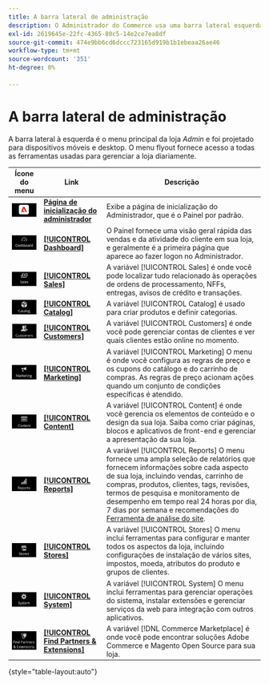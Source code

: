 ```yaml
---
title: A barra lateral de administração
description: O Administrador do Commerce usa uma barra lateral esquerda para acessar o menu principal. Os comerciantes podem acessar todas as ferramentas de Admin necessárias para configurar e gerenciar sua loja.
exl-id: 2619645e-22fc-4365-80c5-14e2ce7ea8df
source-git-commit: 474e9bb6cd6dccc723165d919b1b1ebeaa26ae46
workflow-type: tm+mt
source-wordcount: '351'
ht-degree: 0%

---
```


# A barra lateral de administração

A barra lateral à esquerda é o menu principal da loja _Admin_ e foi projetado para dispositivos móveis e desktop. O menu flyout fornece acesso a todas as ferramentas usadas para gerenciar a loja diariamente.

| Ícone do menu | Link | Descrição |
| --------- | ---- | ----------- |
| ![Ícone da barra lateral de administração](./assets/icon-admin-sidebar-logo.png) | **[Página de inicialização do administrador](../configuration-reference/advanced/admin.md)** | Exibe a página de inicialização do Administrador, que é o Painel por padrão. |
| ![Menu Painel de Controle](./assets/icon-admin-sidebar-dashboard.png) | **[[!UICONTROL Dashboard]](admin-dashboard.md)** | O Painel fornece uma visão geral rápida das vendas e da atividade do cliente em sua loja, e geralmente é a primeira página que aparece ao fazer logon no Administrador. |
| ![Menu Vendas](./assets/icon-admin-sidebar-sales.png) | **[[!UICONTROL Sales]](../stores-purchase/sales-menu.md)** | A variável [!UICONTROL Sales] é onde você pode localizar tudo relacionado às operações de ordens de processamento, NFFs, entregas, avisos de crédito e transações. |
| ![Menu Catálogo](./assets/icon-admin-sidebar-catalog.png) | **[[!UICONTROL Catalog]](../catalog/catalog-menu.md)** | A variável [!UICONTROL Catalog] é usado para criar produtos e definir categorias. |
| ![Menu Clientes](./assets/icon-admin-sidebar-customers.png) | **[[!UICONTROL Customers]](../customers/customers-introduction.md)** | A variável [!UICONTROL Customers] é onde você pode gerenciar contas de clientes e ver quais clientes estão online no momento. |
| ![Menu de marketing](./assets/icon-admin-sidebar-marketing.png) | **[[!UICONTROL Marketing]](../merchandising-promotions/marketing-menu.md)** | A variável [!UICONTROL Marketing] O menu é onde você configura as regras de preço e os cupons do catálogo e do carrinho de compras. As regras de preço acionam ações quando um conjunto de condições específicas é atendido. |
| ![Menu Conteúdo](./assets/icon-admin-sidebar-content.png) | **[[!UICONTROL Content]](../content-design/content-menu.md)** | A variável [!UICONTROL Content] é onde você gerencia os elementos de conteúdo e o design da sua loja. Saiba como criar páginas, blocos e aplicativos de front-end e gerenciar a apresentação da sua loja. |
| ![Menu Relatórios](./assets/icon-admin-sidebar-reports.png) | **[[!UICONTROL Reports]](reports-menu.md)** | A variável [!UICONTROL Reports] O menu fornece uma ampla seleção de relatórios que fornecem informações sobre cada aspecto de sua loja, incluindo vendas, carrinho de compras, produtos, clientes, tags, revisões, termos de pesquisa e monitoramento de desempenho em tempo real 24 horas por dia, 7 dias por semana e recomendações do [Ferramenta de análise do site](https://experienceleague.adobe.com/en/docs/commerce-operations/tools/site-wide-analysis-tool/intro). |
| ![Menu Lojas](./assets/icon-admin-sidebar-stores.png) | **[[!UICONTROL Stores]](../stores-purchase/stores-menu.md)** | A variável [!UICONTROL Stores] O menu inclui ferramentas para configurar e manter todos os aspectos da loja, incluindo configurações de instalação de vários sites, impostos, moeda, atributos do produto e grupos de clientes. |
| ![Menu Sistema](./assets/icon-admin-sidebar-system.png) | **[[!UICONTROL System]](../systems/system-menu.md)** | A variável [!UICONTROL System] O menu inclui ferramentas para gerenciar operações do sistema, instalar extensões e gerenciar serviços da web para integração com outros aplicativos. |
| ![Localizar extensões](./assets/icon-admin-sidebar-extensions.png) | **[[!UICONTROL Find Partners & Extensions]](commerce-marketplace.md)** | A variável [!DNL Commerce Marketplace] é onde você pode encontrar soluções Adobe Commerce e Magento Open Source para sua loja. |

{style="table-layout:auto"}
